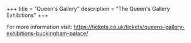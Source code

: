 +++
title = "Queen's Gallery"
description = "The Queen's Gallery Exhibitions"
+++

For more information visit: <https://tickets.co.uk/tickets/queens-gallery-exhibitions-buckingham-palace/>